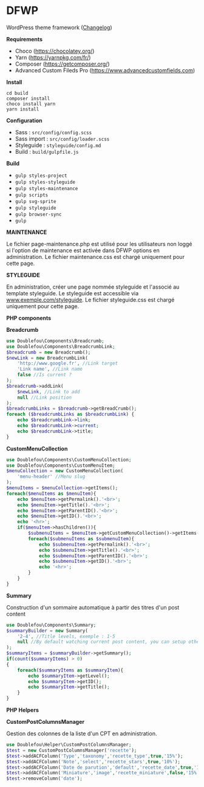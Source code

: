 # DFWP 
WordPress theme framework ([Changelog](https://github.com/posykrat/dfwp/blob/master/changelog.md))

**Requirements**
- Choco (https://chocolatey.org/)
- Yarn (https://yarnpkg.com/fr/)
- Composer (https://getcomposer.org/)
- Advanced Custom Fileds Pro (https://www.advancedcustomfields.com)

**Install**
```
cd build
composer install
choco install yarn
yarn install
```

**Configuration**
- Sass : `src/config/config.scss`
- Sass import : `src/config/loader.scss`
- Styleguide : `styleguide/config.md`
- Build : `build/gulpfile.js`

**Build**
- `gulp styles-project`
- `gulp styles-styleguide`
- `gulp styles-maintenance`
- `gulp scripts` 
- `gulp svg-sprite` 
- `gulp styleguide` 
- `gulp browser-sync` 
- `gulp` 

**MAINTENANCE**

Le fichier page-maintenance.php est utilisé pour les utilisateurs non loggé si l'option de maintenance est activée dans DFWP options en administration.
Le fichier maintenance.css est chargé uniquement pour cette page.

**STYLEGUIDE**

En administration, créer une page nommée styleguide et l'associé au template styleguide. Le styleguide est accessible via www.exemple.com/styleguide.
Le fichier styleguide.css est chargé uniquement pour cette page.

**PHP components**

****Breadcrumb****
```php
use Doublefou\Components\Breadcrumb;
use Doublefou\Components\BreadcrumbLink;
$breadcrumb = new Breadcrumb();
$newLink = new BreadcrumbLink(
	'http://www.google.fr', //Link target
	'Link name', //Link name
	false //Is current ?
);
$breadcrumb->addLink(
	$newLink, //Link to add
	null //Link position 
);
$breadcrumbLinks = $breadcrumb->getBreadCrumb();
foreach ($breadcrumbLinks as $breadcrumbLink) {
	echo $breadcrumbLink->link;
	echo $breadcrumbLink->current;
	echo $breadcrumbLink->title;
}
```

****CustomMenuCollection****
```php
use Doublefou\Components\CustomMenuCollection;
use Doublefou\Components\CustomMenuItem;
$menuCollection = new CustomMenuCollection(
	'menu-header' //Menu slug
);
$menuItems = $menuCollection->getItems();
foreach($menuItems as $menuItem){
	echo $menuItem->getPermalink().'<br>';
	echo $menuItem->getTitle().'<br>';
	echo $menuItem->getParentID().'<br>';
	echo $menuItem->getID().'<br>';
	echo '<hr>';
	if($menuItem->hasChildren()){
		$submenuItems = $menuItem->getCustomMenuCollection()->getItems();
		foreach($submenuItems as $submenuItem){
			echo $submenuItem->getPermalink().'<br>';
			echo $submenuItem->getTitle().'<br>';
			echo $submenuItem->getParentID().'<br>';
			echo $submenuItem->getID().'<br>';
			echo '<hr>';
		}
	}
}
```

****Summary****

Construction d'un sommaire automatique à partir des titres <hx> d'un post content
```php
use Doublefou\Components\Summary;
$summaryBuilder = new Summary(
	'2-4', //Title levels, exemple : 1-5
	null //By default watching current post content, you can setup other content like acf fields
);
$summaryItems = $summaryBuilder->getSummary();
if(count($summaryItems) > 0)
{
	foreach($summaryItems as $summaryItem){
		echo $summaryItem->getLevel();
		echo $summaryItem->getID();
		echo $summaryItem->getTitle();
	}
}
```

**PHP Helpers**

****CustomPostColumnsManager****

Gestion des colonnes de la liste d'un CPT en administration. 
```php
use Doublefou\Helper\CustomPostColumnsManager;
$test = new CustomPostColumnsManager('recette');
$test->addACFColumn('Type','taxonomy','recette_type',true,'15%');
$test->addACFColumn('Note','select','recette_stars',true,'10%');
$test->addACFColumn('Date de parution','default','recette_date',true,'10%');
$test->addACFColumn('Miniature','image','recette_miniature',false,'15%');
$test->removeColumn('date');
```